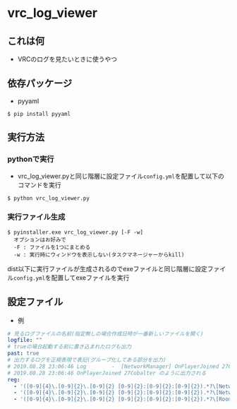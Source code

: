 # vrc_log_viewer
## これは何
- VRCのログを見たいときに使うやつ

## 依存パッケージ
- pyyaml
```
$ pip install pyyaml
```

## 実行方法
### pythonで実行
- vrc_log_viewer.pyと同じ階層に設定ファイル`config.yml`を配置して以下のコマンドを実行
```
$ python vrc_log_viewer.py
```
### 実行ファイル生成
```
$ pyinstaller.exe vrc_log_viewer.py [-F -w]
  オプションはお好みで
  -F : ファイルを1つにまとめる
  -w : 実行時にウィンドウを表示しない(タスクマネージャーからkill)
```
dist以下に実行ファイルが生成されるのでexeファイルと同じ階層に設定ファイル`config.yml`を配置してexeファイルを実行

## 設定ファイル
- 例
```notice.yml
# 見るログファイルの名前(指定無しの場合作成日時が一番新しいファイルを開く)
logfile: ""
# trueの場合起動する前に書き込まれたログも出力
past: true
# 出力するログを正規表現で表記(グループ化してある部分を出力)
# 2019.08.28 23:06:46 Log        -  [NetworkManager] OnPlayerJoined 27Cobalter が
# 2019.08.28 23:06:46 OnPlayerJoined 27Cobalter のように出力される
reg:
  - '([0-9]{4}\.[0-9]{2}\.[0-9]{2} [0-9]{2}:[0-9]{2}:[0-9]{2}).*?\[NetworkManager\] (OnPlayerJoined .*)'
  - '([0-9]{4}\.[0-9]{2}\.[0-9]{2} [0-9]{2}:[0-9]{2}:[0-9]{2}).*?\[NetworkManager\] (OnPlayerLeft .*)'
  - '([0-9]{4}\.[0-9]{2}\.[0-9]{2} [0-9]{2}:[0-9]{2}:[0-9]{2}).*?\[RoomManager\] (Joining wrld.*)'
```
